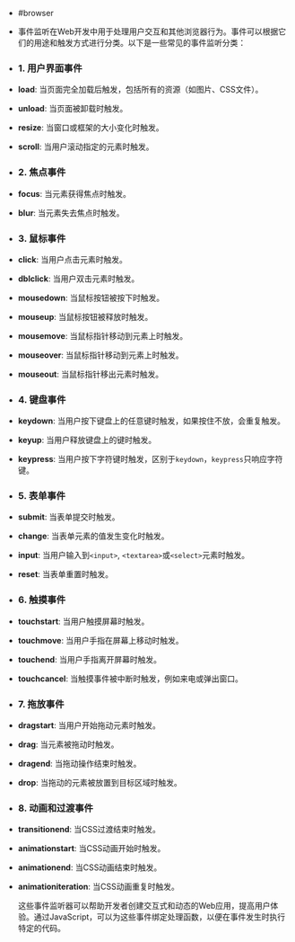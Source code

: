 - #browser
- 事件监听在Web开发中用于处理用户交互和其他浏览器行为。事件可以根据它们的用途和触发方式进行分类。以下是一些常见的事件监听分类：
- ### 1. 用户界面事件
- **load**: 当页面完全加载后触发，包括所有的资源（如图片、CSS文件）。
- **unload**: 当页面被卸载时触发。
- **resize**: 当窗口或框架的大小变化时触发。
- **scroll**: 当用户滚动指定的元素时触发。
- ### 2. 焦点事件
- **focus**: 当元素获得焦点时触发。
- **blur**: 当元素失去焦点时触发。
- ### 3. 鼠标事件
- **click**: 当用户点击元素时触发。
- **dblclick**: 当用户双击元素时触发。
- **mousedown**: 当鼠标按钮被按下时触发。
- **mouseup**: 当鼠标按钮被释放时触发。
- **mousemove**: 当鼠标指针移动到元素上时触发。
- **mouseover**: 当鼠标指针移动到元素上时触发。
- **mouseout**: 当鼠标指针移出元素时触发。
- ### 4. 键盘事件
- **keydown**: 当用户按下键盘上的任意键时触发，如果按住不放，会重复触发。
- **keyup**: 当用户释放键盘上的键时触发。
- **keypress**: 当用户按下字符键时触发，区别于`keydown`，`keypress`只响应字符键。
- ### 5. 表单事件
- **submit**: 当表单提交时触发。
- **change**: 当表单元素的值发生变化时触发。
- **input**: 当用户输入到`<input>`, `<textarea>`或`<select>`元素时触发。
- **reset**: 当表单重置时触发。
- ### 6. 触摸事件
- **touchstart**: 当用户触摸屏幕时触发。
- **touchmove**: 当用户手指在屏幕上移动时触发。
- **touchend**: 当用户手指离开屏幕时触发。
- **touchcancel**: 当触摸事件被中断时触发，例如来电或弹出窗口。
- ### 7. 拖放事件
- **dragstart**: 当用户开始拖动元素时触发。
- **drag**: 当元素被拖动时触发。
- **dragend**: 当拖动操作结束时触发。
- **drop**: 当拖动的元素被放置到目标区域时触发。
- ### 8. 动画和过渡事件
- **transitionend**: 当CSS过渡结束时触发。
- **animationstart**: 当CSS动画开始时触发。
- **animationend**: 当CSS动画结束时触发。
- **animationiteration**: 当CSS动画重复时触发。
  
  这些事件监听器可以帮助开发者创建交互式和动态的Web应用，提高用户体验。通过JavaScript，可以为这些事件绑定处理函数，以便在事件发生时执行特定的代码。
